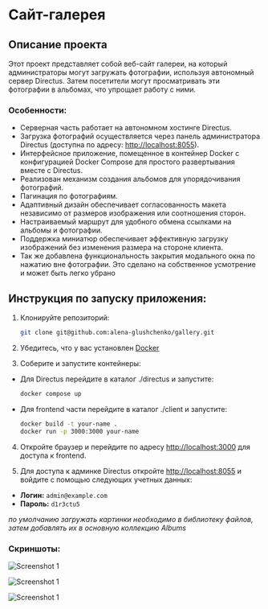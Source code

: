 # Сайт-галерея

## Описание проекта
Этот проект представляет собой веб-сайт галереи, на который администраторы могут загружать фотографии, используя автономный сервер Directus. 
Затем посетители могут просматривать эти фотографии в альбомах, что упрощает работу с ними.

### Особенности:
- Серверная часть работает на автономном хостинге Directus.
- Загрузка фотографий осуществляется через панель администратора Directus (доступна по адресу: [http://localhost:8055](http://localhost:8055)).
- Интерфейсное приложение, помещенное в контейнер Docker с конфигурацией Docker Compose для простого развертывания вместе с Directus.
- Реализован механизм создания альбомов для упорядочивания фотографий.
- Пагинация по фотографиям.
- Адаптивный дизайн обеспечивает согласованность макета независимо от размеров изображения или соотношения сторон.
- Настраиваемый маршрут для удобного обмена ссылками на альбомы и фотографии.
- Поддержка миниатюр обеспечивает эффективную загрузку изображений без изменения размера на стороне клиента.
- Так же добавлена функциональность закрытия модального окна по нажатию вне фотографии. Это сделано на собственное усмотрение и может быть легко убрано

## Инструкция по запуску приложения:

1. Клонируйте репозиторий:
   ```bash
   git clone git@github.com:alena-glushchenko/gallery.git

2. Убедитесь, что у вас установлен [Docker](https://docs.docker.com/get-docker/)

3. Соберите и запустите контейнеры:
- Для Directus перейдите в каталог ./directus и запустите:
   ```bash
   docker compose up 
  
- Для frontend части перейдите в каталог ./client и запустите:
   ```bash
   docker build -t your-name . 
   docker run -p 3000:3000 your-name
  
4. Откройте браузер и перейдите по адресу [http://localhost:3000](http://localhost:3000) для доступа к frontend.

5. Для доступа к админке Directus откройте [http://localhost:8055](http://localhost:8055) и войдите с помощью следующих учетных данных:

- **Логин:** `admin@example.com`
- **Пароль:** `d1r3ctu5`

*по умолчанию загружать картинки необходимо в библиотеку файлов, затем добавлять их в основную коллекцию Albums*

### Скриншоты:

![Screenshot 1](screenshots/Screenshot_albums.png)

![Screenshot 1](screenshots/Screenshot_album.png)

![Screenshot 1](screenshots/Screenshot_modal.png)